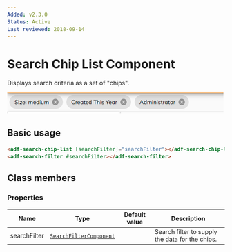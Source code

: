 ```yaml
---
Added: v2.3.0
Status: Active
Last reviewed: 2018-09-14
---
```


# Search Chip List Component

Displays search criteria as a set of "chips".

![Selected Facets](../docassets/images/selected-facets.png)

## Basic usage

```html
<adf-search-chip-list [searchFilter]="searchFilter"></adf-search-chip-list>
<adf-search-filter #searchFilter></adf-search-filter>
```

## Class members

### Properties

| Name | Type | Default value | Description |
| ---- | ---- | ------------- | ----------- |
| searchFilter | [`SearchFilterComponent`](../content-services/search-filter.component.md) |  | Search filter to supply the data for the chips. |
